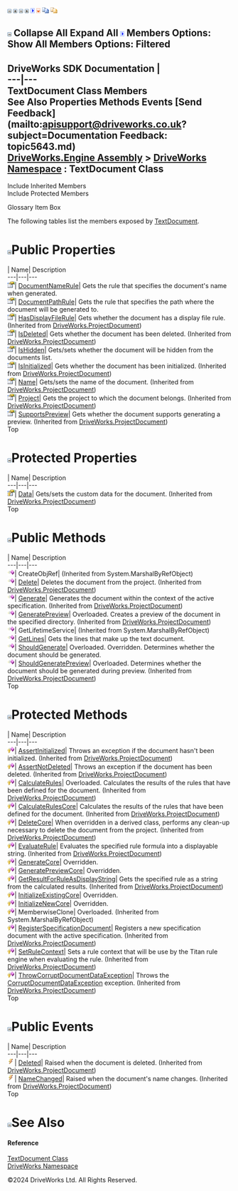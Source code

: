 ![](dotnetimages/collapse.gif) ![](dotnetimages/expand.gif) ![](dotnetimages/collapse.gif) ![](dotnetimages/expand.gif) ![](dotnetimages/drpdown.gif) ![](dotnetimages/drpdown_orange.gif) ![](dotnetimages/copycode.gif) ![](dotnetimages/copycodeHighlight.gif)

![](dotnetimages/collapse.gif) Collapse All Expand All ![](dotnetimages/drpdown.gif) Members Options: Show All  Members Options: Filtered   
---  
DriveWorks SDK Documentation  |   
---|---  
TextDocument Class Members   
See Also Properties Methods Events [Send Feedback](mailto:apisupport@driveworks.co.uk?subject=Documentation Feedback: topic5643.md)  
[DriveWorks.Engine Assembly](topic2156.md) > [DriveWorks Namespace](topic2159.md) : TextDocument Class  
---  
  
Include Inherited Members    
Include Protected Members  


Glossary Item Box

The following tables list the members exposed by [TextDocument](topic5643.md).

# ![](dotnetimages/collapse.gif)Public Properties

| Name| Description  
---|---|---  
![Public Property](dotnetimages/publicProperty.gif)| [DocumentNameRule](topic5656.md)| Gets the rule that specifies the document's name when generated.   
![Public Property](dotnetimages/publicProperty.gif)| [DocumentPathRule](topic5657.md)| Gets the rule that specifies the path where the document will be generated to.   
![Public Property](dotnetimages/publicProperty.gif)| [HasDisplayFileRule](topic4391.md)| Gets whether the document has a display file rule. (Inherited from [DriveWorks.ProjectDocument](topic4356.md))  
![Public Property](dotnetimages/publicProperty.gif)| [IsDeleted](topic4392.md)| Gets whether the document has been deleted. (Inherited from [DriveWorks.ProjectDocument](topic4356.md))  
![Public Property](dotnetimages/publicProperty.gif)| [IsHidden](topic5658.md)| Gets/sets whether the document will be hidden from the documents list.   
![Public Property](dotnetimages/publicProperty.gif)| [IsInitialized](topic4393.md)| Gets whether the document has been initialized. (Inherited from [DriveWorks.ProjectDocument](topic4356.md))  
![Public Property](dotnetimages/publicProperty.gif)| [Name](topic4394.md)| Gets/sets the name of the document. (Inherited from [DriveWorks.ProjectDocument](topic4356.md))  
![Public Property](dotnetimages/publicProperty.gif)| [Project](topic4395.md)| Gets the project to which the document belongs. (Inherited from [DriveWorks.ProjectDocument](topic4356.md))  
![Public Property](dotnetimages/publicProperty.gif)| [SupportsPreview](topic4396.md)| Gets whether the document supports generating a preview. (Inherited from [DriveWorks.ProjectDocument](topic4356.md))  
Top

# ![](dotnetimages/collapse.gif)Protected Properties

| Name| Description  
---|---|---  
![Protected Property](dotnetimages/protectedProperty.gif)| [Data](topic4390.md)| Gets/sets the custom data for the document. (Inherited from [DriveWorks.ProjectDocument](topic4356.md))  
Top

# ![](dotnetimages/collapse.gif)Public Methods

| Name| Description  
---|---|---  
![Public Method](dotnetimages/publicMethod.gif)| CreateObjRef|  (Inherited from System.MarshalByRefObject)  
![Public Method](dotnetimages/publicMethod.gif)| [Delete](topic4368.md)| Deletes the document from the project. (Inherited from [DriveWorks.ProjectDocument](topic4356.md))  
![Public Method](dotnetimages/publicMethod.gif)| [Generate](topic4372.md)| Generates the document within the context of the active specification. (Inherited from [DriveWorks.ProjectDocument](topic4356.md))  
![Public Method](dotnetimages/publicMethod.gif)| [GeneratePreview](topic4374.md)| Overloaded. Creates a preview of the document in the specified directory. (Inherited from [DriveWorks.ProjectDocument](topic4356.md))  
![Public Method](dotnetimages/publicMethod.gif)| GetLifetimeService|  (Inherited from System.MarshalByRefObject)  
![Public Method](dotnetimages/publicMethod.gif)| [GetLines](topic5651.md)| Gets the lines that make up the text document.   
![Public Method](dotnetimages/publicMethod.gif)| [ShouldGenerate](topic5654.md)| Overloaded. Overridden. Determines whether the document should be generated.   
![Public Method](dotnetimages/publicMethod.gif)| [ShouldGeneratePreview](topic4386.md)| Overloaded. Determines whether the document should be generated during preview. (Inherited from [DriveWorks.ProjectDocument](topic4356.md))  
Top

# ![](dotnetimages/collapse.gif)Protected Methods

| Name| Description  
---|---|---  
![Protected Method](dotnetimages/protectedMethod.gif)| [AssertInitialized](topic4362.md)| Throws an exception if the document hasn't been initialized. (Inherited from [DriveWorks.ProjectDocument](topic4356.md))  
![Protected Method](dotnetimages/protectedMethod.gif)| [AssertNotDeleted](topic4363.md)| Throws an exception if the document has been deleted. (Inherited from [DriveWorks.ProjectDocument](topic4356.md))  
![Protected Method](dotnetimages/protectedMethod.gif)| [CalculateRules](topic4364.md)| Overloaded. Calculates the results of the rules that have been defined for the document. (Inherited from [DriveWorks.ProjectDocument](topic4356.md))  
![Protected Method](dotnetimages/protectedMethod.gif)| [CalculateRulesCore](topic4367.md)| Calculates the results of the rules that have been defined for the document. (Inherited from [DriveWorks.ProjectDocument](topic4356.md))  
![Protected Method](dotnetimages/protectedMethod.gif)| [DeleteCore](topic4369.md)| When overridden in a derived class, performs any clean-up necessary to delete the document from the project. (Inherited from [DriveWorks.ProjectDocument](topic4356.md))  
![Protected Method](dotnetimages/protectedMethod.gif)| [EvaluateRule](topic4371.md)| Evaluates the specified rule formula into a displayable string. (Inherited from [DriveWorks.ProjectDocument](topic4356.md))  
![Protected Method](dotnetimages/protectedMethod.gif)| [GenerateCore](topic5649.md)| Overridden.   
![Protected Method](dotnetimages/protectedMethod.gif)| [GeneratePreviewCore](topic5650.md)| Overridden.   
![Protected Method](dotnetimages/protectedMethod.gif)| [GetResultForRuleAsDisplayString](topic4378.md)| Gets the specified rule as a string from the calculated results. (Inherited from [DriveWorks.ProjectDocument](topic4356.md))  
![Protected Method](dotnetimages/protectedMethod.gif)| [InitializeExistingCore](topic5652.md)| Overridden.   
![Protected Method](dotnetimages/protectedMethod.gif)| [InitializeNewCore](topic5653.md)| Overridden.   
![Protected Method](dotnetimages/protectedMethod.gif)| MemberwiseClone| Overloaded. (Inherited from System.MarshalByRefObject)  
![Protected Method](dotnetimages/protectedMethod.gif)| [RegisterSpecificationDocument](topic4381.md)| Registers a new specification document with the active specification. (Inherited from [DriveWorks.ProjectDocument](topic4356.md))  
![Protected Method](dotnetimages/protectedMethod.gif)| [SetRuleContext](topic4382.md)| Sets a rule context that will be use by the Titan rule engine when evaluating the rule. (Inherited from [DriveWorks.ProjectDocument](topic4356.md))  
![Protected Method](dotnetimages/protectedMethod.gif)| [ThrowCorruptDocumentDataException](topic4389.md)| Throws the [CorruptDocumentDataException](topic2624.md) exception. (Inherited from [DriveWorks.ProjectDocument](topic4356.md))  
Top

# ![](dotnetimages/collapse.gif)Public Events

| Name| Description  
---|---|---  
![Public Event](dotnetimages/publicEvent.gif)| [Deleted](topic4397.md)| Raised when the document is deleted. (Inherited from [DriveWorks.ProjectDocument](topic4356.md))  
![Public Event](dotnetimages/publicEvent.gif)| [NameChanged](topic4398.md)| Raised when the document's name changes. (Inherited from [DriveWorks.ProjectDocument](topic4356.md))  
Top

# ![](dotnetimages/collapse.gif)See Also

#### Reference

[TextDocument Class](topic5643.md)   
[DriveWorks Namespace](topic2159.md)

©2024 DriveWorks Ltd. All Rights Reserved.
